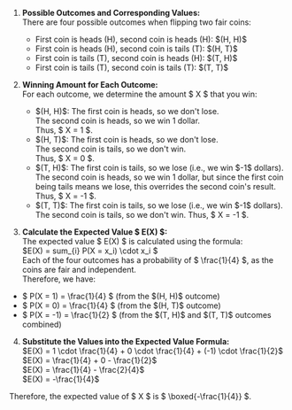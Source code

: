 1. **Possible Outcomes and Corresponding Values:**<br/>
   There are four possible outcomes when flipping two fair coins:
   <ul>
      <li> First coin is heads (H), second coin is heads (H): $(H, H)$
      <li> First coin is heads (H), second coin is tails (T): $(H, T)$
      <li> First coin is tails (T), second coin is heads (H): $(T, H)$
      <li> First coin is tails (T), second coin is tails (T): $(T, T)$
   </ul>

2. **Winning Amount for Each Outcome:**<br/>
   For each outcome, we determine the amount $ X $ that you win:
   <ul>
      <li> $(H, H)$: The first coin is heads, so we don't lose. <br/>
      The second coin is heads, so we win 1 dollar. <br/>
      Thus, $ X = 1 $.
      <li> $(H, T)$: The first coin is heads, so we don't lose. <br/>
      The second coin is tails, so we don't win. <br/>
      Thus, $ X = 0 $.
      <li> $(T, H)$: The first coin is tails, so we lose (i.e., we win $-1$ dollars). <br/>
      The second coin is heads, so we win 1 dollar, but since the first coin being tails means we lose, this overrides the second coin's result. <br/>
      Thus, $ X = -1 $.
      <li> $(T, T)$: The first coin is tails, so we lose (i.e., we win $-1$ dollars). <br/>
      The second coin is tails, so we don't win. Thus, $ X = -1 $.
   </ul>

3. **Calculate the Expected Value $ E(X) $:**<br/>
The expected value $ E(X) $ is calculated using the formula:<br/>
$E(X) = sum\_{i} P(X = x_i) \cdot x_i $<br/>
Each of the four outcomes has a probability of $ \frac{1}{4} $, as the coins are fair and independent.<br/>
Therefore, we have:
<ul>
   <li> $ P(X = 1) = \frac{1}{4} $ (from the $(H, H)$ outcome)
   <li> $ P(X = 0) = \frac{1}{4} $ (from the $(H, T)$ outcome)
   <li> $ P(X = -1) = \frac{1}{2} $ (from the $(T, H)$ and $(T, T)$ outcomes combined)
</ul>

4. **Substitute the Values into the Expected Value Formula:**<br/>
   $E(X) = 1 \cdot \frac{1}{4} + 0 \cdot \frac{1}{4} + (-1) \cdot \frac{1}{2}$<br/>
   $E(X) = \frac{1}{4} + 0 - \frac{1}{2}$<br/>
   $E(X) = \frac{1}{4} - \frac{2}{4}$<br/>
   $E(X) = -\frac{1}{4}$

Therefore, the expected value of $ X $ is $ \boxed{-\frac{1}{4}} $.
